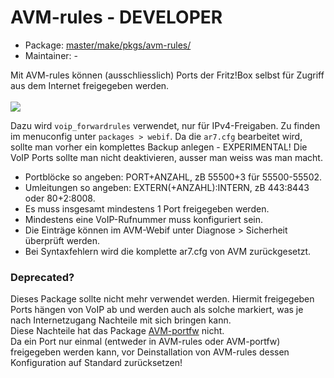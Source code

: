 # AVM-rules - DEVELOPER
 - Package: [master/make/pkgs/avm-rules/](https://github.com/Freetz-NG/freetz-ng/tree/master/make/pkgs/avm-rules/)
 - Maintainer: -

Mit AVM-rules können (ausschliesslich) Ports der Fritz!Box selbst für Zugriff aus dem Internet freigegeben werden.<br>
<br>
<a href='../screenshots/000-PKG_avm-rules.png'><img src='../screenshots/000-PKG_avm-rules_md.png'></a>
<br>

Dazu wird ```voip_forwardrules``` verwendet, nur für IPv4-Freigaben. Zu finden im menuconfig unter ```packages > webif```.
Da die ```ar7.cfg``` bearbeitet wird, sollte man vorher ein komplettes Backup anlegen - EXPERIMENTAL!
Die VoIP Ports sollte man nicht deaktivieren, ausser man weiss was man macht.

 * Portblöcke so angeben: PORT+ANZAHL, zB 55500+3 für 55500-55502.
 * Umleitungen so angeben: EXTERN(+ANZAHL):INTERN, zB 443:8443 oder 80+2:8008.
 * Es muss insgesamt mindestens 1 Port freigegeben werden.
 * Mindestens eine VoIP-Rufnummer muss konfiguriert sein.
 * Die Einträge können im AVM-Webif unter Diagnose > Sicherheit überprüft werden.
 * Bei Syntaxfehlern wird die komplette ar7.cfg von AVM zurückgesetzt.

### Deprecated?

Dieses Package sollte nicht mehr verwendet werden. Hiermit freigegeben Ports hängen von VoIP ab und
werden auch als solche markiert, was je nach Internetzugang Nachteile mit sich bringen kann.<br>
Diese Nachteile hat das Package [AVM-portfw](avm-portfw.md) nicht.<br>
Da ein Port nur einmal (entweder in AVM-rules oder AVM-portfw) freigegeben werden kann,
vor Deinstallation von AVM-rules dessen Konfiguration auf Standard zurücksetzen!

